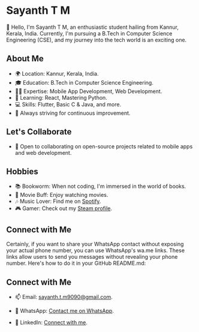 # Sayanth T M 

👋 Hello, I'm Sayanth T M, an enthusiastic student hailing from Kannur, Kerala, India. Currently, I'm pursuing a B.Tech in Computer Science Engineering (CSE), and my journey into the tech world is an exciting one.

## About Me

- 🌍 Location: Kannur, Kerala, India.
- 🎓 Education: B.Tech in Computer Science Engineering.
- 👨‍💻 Expertise: Mobile App Development, Web Development.
- 🌱 Learning: React, Mastering Python.
- 💻 Skills: Flutter, Basic C & Java, and more.
- 🚀 Always striving for continuous improvement.

## Let's Collaborate

- 💞️ Open to collaborating on open-source projects related to mobile apps and web development.

## Hobbies

- 📚 Bookworm: When not coding, I'm immersed in the world of books.
- 🎥 Movie Buff: Enjoy watching movies.
- 🎶 Music Lover: Find me on [Spotify](https://open.spotify.com/user/200iwi2ev4ilm139cwlqja6ns).
- 🎮 Gamer: Check out my [Steam profile](https://steamcommunity.com/profiles/76561199091464283/).

## Connect with Me

Certainly, if you want to share your WhatsApp contact without exposing your actual phone number, you can use WhatsApp's wa.me links. These links allow users to send you messages without revealing your phone number. Here's how to do it in your GitHub README.md:


## Connect with Me

- 📫 Email: [sayanth.t.m9090@gmail.com](mailto:sayanth.t.m9090@gmail.com).

- 📱 WhatsApp: [Contact me on WhatsApp](https://wa.me/917012902263).

- 🔗 LinkedIn: [Connect with me](https://www.linkedin.com/in/sayanth-t-m-889759218/).